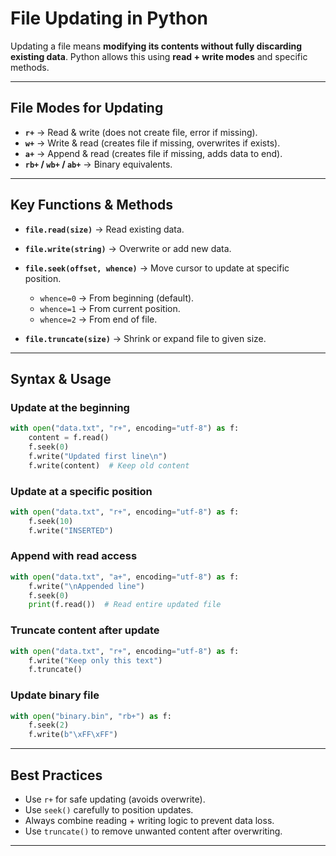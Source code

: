 # File Updating in Python 

Updating a file means **modifying its contents without fully discarding existing data**. Python allows this using **read + write modes** and specific methods.

---

## File Modes for Updating

* **`r+`** → Read & write (does not create file, error if missing).
* **`w+`** → Write & read (creates file if missing, overwrites if exists).
* **`a+`** → Append & read (creates file if missing, adds data to end).
* **`rb+` / `wb+` / `ab+`** → Binary equivalents.

---

## Key Functions & Methods

* **`file.read(size)`** → Read existing data.
* **`file.write(string)`** → Overwrite or add new data.
* **`file.seek(offset, whence)`** → Move cursor to update at specific position.

  * `whence=0` → From beginning (default).
  * `whence=1` → From current position.
  * `whence=2` → From end of file.
* **`file.truncate(size)`** → Shrink or expand file to given size.

---

## Syntax & Usage

### Update at the beginning

```python
with open("data.txt", "r+", encoding="utf-8") as f:
    content = f.read()
    f.seek(0)  
    f.write("Updated first line\n")
    f.write(content)  # Keep old content
```

### Update at a specific position

```python
with open("data.txt", "r+", encoding="utf-8") as f:
    f.seek(10)  
    f.write("INSERTED")
```

### Append with read access

```python
with open("data.txt", "a+", encoding="utf-8") as f:
    f.write("\nAppended line")
    f.seek(0)  
    print(f.read())  # Read entire updated file
```

### Truncate content after update

```python
with open("data.txt", "r+", encoding="utf-8") as f:
    f.write("Keep only this text")
    f.truncate()
```

### Update binary file

```python
with open("binary.bin", "rb+") as f:
    f.seek(2)  
    f.write(b"\xFF\xFF")
```

---

## Best Practices

* Use `r+` for safe updating (avoids overwrite).
* Use `seek()` carefully to position updates.
* Always combine reading + writing logic to prevent data loss.
* Use `truncate()` to remove unwanted content after overwriting.

---
